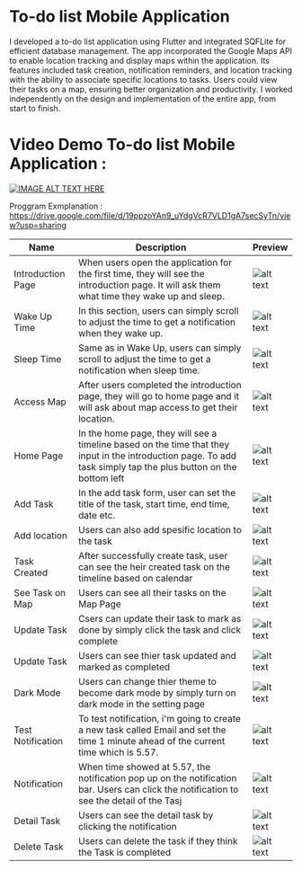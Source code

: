 # To-do list Mobile Application
I developed a to-do list application using Flutter and integrated SQFLite for efficient database management. The app incorporated the Google Maps API to enable location tracking and display maps within the application. Its features included task creation, notification reminders, and location tracking with the ability to associate specific locations to tasks. Users could view their tasks on a map, ensuring better organization and productivity. I worked independently on the design and implementation of the entire app, from start to finish.

# Video Demo To-do list Mobile Application  : 

[![IMAGE ALT TEXT HERE](https://img.youtube.com/vi/hubttbMuBt0/0.jpg)](https://drive.google.com/file/d/1s6V5Nzl7FXEbAWJ9MVQ39xdk62G8iuud/view?usp=sharing)

Proggram Exmplanation : https://drive.google.com/file/d/19ppzoYAn9_uYdgVcR7VLD1gA7secSyTn/view?usp=sharing

| Name    | Description                                | Preview                       |
| ------- | ------------------------------------------ | ----------------------------- |
| Introduction Page | When users open the application for the first time, they will see the introduction page. It will ask them what time they wake up and sleep. | ![alt text](./doc/get-start.png) |
| Wake Up Time | In this section, users can simply scroll to adjust the time to get a notification when they wake up. | ![alt text](./doc/wake-up.png) |
| Sleep Time | Same as in Wake Up, users can simply scroll to adjust the time to get a notification when sleep time. | ![alt text](./doc/sleep.png) |
| Access Map | After users completed the introduction page, they will go to home page and it will ask about map access to get their location. | ![alt text](./doc/map-access.png) |
| Home Page | In the home page, they will see a timeline based on the time that they input in the introduction page. To add task simply tap the plus button on the bottom left| ![alt text](./doc/home.png) |
| Add Task | In the add task form, user can set the title of the task, start time, end time, date etc. | ![alt text](./doc/add-task-form.png) |
| Add location | Users can also add spesific location to the task | ![alt text](./doc/add-loc.png) |
| Task Created | After successfully create task, user can see the heir created task on the timeline based on calendar | ![alt text](./doc/task-created.png) |
| See Task on Map | Users can see all their tasks on the Map Page | ![alt text](./doc/see-map.png) |
| Update Task | Csers can update their task to mark as done by simply click the task and click complete | ![alt text](./doc/task-created.png) |
| Update Task | Users can see thier task updated and marked as completed | ![alt text](./doc/complete.png) |
| Dark Mode | Users can change thier theme to become dark mode by simply turn on dark mode in the setting page | ![alt text](./doc/dark-mode.png) |
| Test Notification | To test notification, i'm going to create a new task called Email and set the time 1 minute ahead of the current time which is 5.57. | ![alt text](./doc/set-time.png) |
| Notification | When time showed at 5.57, the notification pop up on the notification bar. Users can click the notification to see the detail of the Tasj| ![alt text](./doc/notification.png) |
| Detail Task | Users can see the detail task by clicking the notification | ![alt text](./doc/detail-task.png) |
| Delete Task | Users can delete the task if they think the Task is completed | ![alt text](./doc/delete-task.png) |

